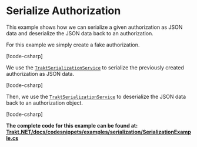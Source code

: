 # Serialize Authorization

This example shows how we can serialize a given authorization as JSON data and deserialize the JSON data back to an authorization.

For this example we simply create a fake authorization.

[!code-csharp[](../../codesnippets/examples/serialization/SerializationExample.cs#L13-L13)]

We use the [`TraktSerializationService`](xref:TraktNet.Services.TraktSerializationService) to serialize the previously created authorization as JSON data.

[!code-csharp[](../../codesnippets/examples/serialization/SerializationExample.cs#L15-L18)]

Then, we use the [`TraktSerializationService`](xref:TraktNet.Services.TraktSerializationService) to deserialize the JSON data back to an authorization object.

[!code-csharp[](../../codesnippets/examples/serialization/SerializationExample.cs#L20-L34)]

__The complete code for this example can be found at: [Trakt.NET/docs/codesnippets/examples/serialization/SerializationExample.cs](https://github.com/henrikfroehling/Trakt.NET/tree/v1.4.0/docs/codesnippets/examples/serialization/SerializationExample.cs)__
